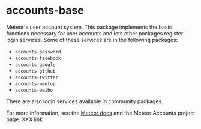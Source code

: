 # accounts-base

Meteor's user account system. This package implements the basic functions necessary for user accounts and lets other packages register login services. Some of these services are in the following packages:

- `accounts-password`
- `accounts-facebook`
- `accounts-google`
- `accounts-github`
- `accounts-twitter`
- `accounts-meetup`
- `accounts-weibo`

There are also login services available in community packages.

For more information, see the [Meteor docs](http://docs.meteor.com/#accounts_api) and the Meteor Accounts project page. XXX link
